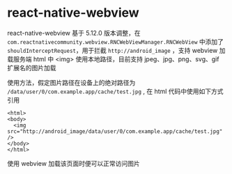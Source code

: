 # react-native-webview
react-native-webview 基于 5.12.0 版本调整，在 `com.reactnativecommunity.webview.RNCWebViewManager.RNCWebView` 中添加了 `shouldInterceptRequest`，用于拦截 `http://android_image` ，支持 webview 加载服务端 html 中 &lt;img> 使用本地路径，目前支持 jpeg、jpg、png、svg、gif 扩展名的图片加载

使用方法，假定图片路径在设备上的绝对路径为  `/data/user/0/com.example.app/cache/test.jpg` , 在 html 代码中使用如下方式引用

```
<html>
<body>
  <img src="http://android_image/data/user/0/com.example.app/cache/test.jpg" />
</body>
</html>
```
使用 webview 加载该页面时便可以正常访问图片
